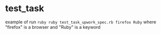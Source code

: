 # test_task
example of run
`ruby ruby test_task_upwork_spec.rb firefox Ruby` where "firefox" is a browser and "Ruby" is a keyword
